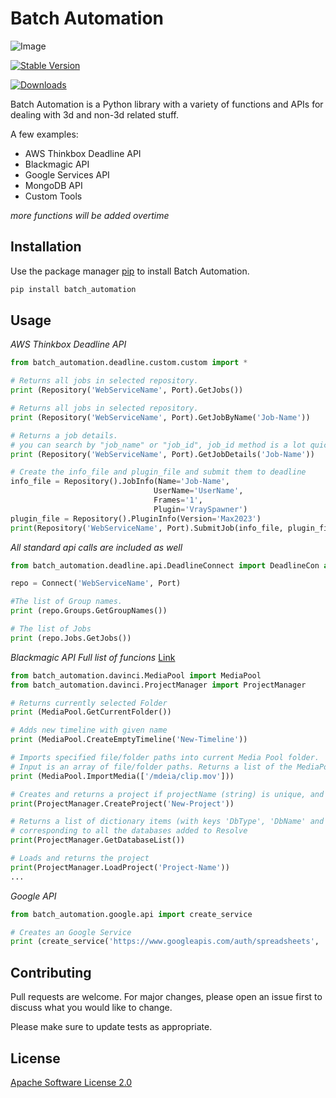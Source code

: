 # Batch Automation
![Image](https://img.shields.io/pypi/v/batch_automation.svg)

[![Stable Version](https://img.shields.io/batch_automation/v/batch_automation?color=blue)](https://pypi.org/project/batch_automation/)

[![Downloads](https://img.shields.io/pypi/dm/batch_automation)](https://pypistats.org/packages/batch_automation)

Batch Automation is a Python library with a variety of functions and APIs for dealing with 3d and non-3d related stuff.

A few examples:
* AWS Thinkbox Deadline API
* Blackmagic API
* Google Services API
* MongoDB API
* Custom Tools

*more functions will be added overtime*

## Installation

Use the package manager [pip](https://pip.pypa.io/en/stable/) to install Batch Automation.

```bash
pip install batch_automation
```

## Usage

*AWS Thinkbox Deadline API*

```python
from batch_automation.deadline.custom.custom import *

# Returns all jobs in selected repository.
print (Repository('WebServiceName', Port).GetJobs())

# Returns all jobs in selected repository.
print (Repository('WebServiceName', Port).GetJobByName('Job-Name'))

# Returns a job details.
# you can search by "job_name" or "job_id", job_id method is a lot quicker
print (Repository('WebServiceName', Port).GetJobDetails('Job-Name'))

# Create the info_file and plugin_file and submit them to deadline
info_file = Repository().JobInfo(Name='Job-Name', 
                                UserName='UserName', 
                                Frames='1', 
                                Plugin='VraySpawner')
plugin_file = Repository().PluginInfo(Version='Max2023')
print(Repository('WebServiceName', Port).SubmitJob(info_file, plugin_file))

```
*All standard api calls are included as well*

```python
from batch_automation.deadline.api.DeadlineConnect import DeadlineCon as Connect

repo = Connect('WebServiceName', Port)

#The list of Group names.
print (repo.Groups.GetGroupNames())

# The list of Jobs
print (repo.Jobs.GetJobs())
```
*Blackmagic API Full list of funcions* [Link](https://deric.github.io/DaVinciResolve-API-Docs/)

```python
from batch_automation.davinci.MediaPool import MediaPool
from batch_automation.davinci.ProjectManager import ProjectManager

# Returns currently selected Folder
print (MediaPool.GetCurrentFolder())

# Adds new timeline with given name
print (MediaPool.CreateEmptyTimeline('New-Timeline'))

# Imports specified file/folder paths into current Media Pool folder.
# Input is an array of file/folder paths. Returns a list of the MediaPoolItems created.
print (MediaPool.ImportMedia(['/mdeia/clip.mov']))

# Creates and returns a project if projectName (string) is unique, and None if it is not.
print(ProjectManager.CreateProject('New-Project'))

# Returns a list of dictionary items (with keys 'DbType', 'DbName' and optional 'IpAddress')
# corresponding to all the databases added to Resolve
print(ProjectManager.GetDatabaseList())

# Loads and returns the project
print(ProjectManager.LoadProject('Project-Name'))
...
```
*Google API*

```python
from batch_automation.google.api import create_service

# Creates an Google Service
print (create_service('https://www.googleapis.com/auth/spreadsheets', 'sheets', 'v4', '/cred/OAuth.json'))

```

## Contributing
Pull requests are welcome. For major changes, please open an issue first to discuss what you would like to change.

Please make sure to update tests as appropriate.

## License
[Apache Software License 2.0](https://www.apache.org/licenses/LICENSE-2.0)